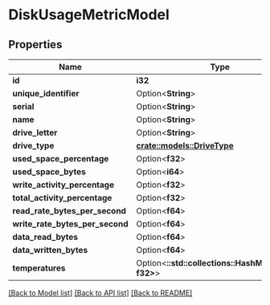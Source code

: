 # DiskUsageMetricModel

## Properties

Name | Type | Description | Notes
------------ | ------------- | ------------- | -------------
**id** | **i32** |  | 
**unique_identifier** | Option<**String**> |  | 
**serial** | Option<**String**> |  | 
**name** | Option<**String**> |  | 
**drive_letter** | Option<**String**> |  | 
**drive_type** | [**crate::models::DriveType**](DriveType.md) |  | 
**used_space_percentage** | Option<**f32**> |  | 
**used_space_bytes** | Option<**i64**> |  | 
**write_activity_percentage** | Option<**f32**> |  | 
**total_activity_percentage** | Option<**f32**> |  | 
**read_rate_bytes_per_second** | Option<**f64**> |  | 
**write_rate_bytes_per_second** | Option<**f64**> |  | 
**data_read_bytes** | Option<**f64**> |  | 
**data_written_bytes** | Option<**f64**> |  | 
**temperatures** | Option<**::std::collections::HashMap<String, f32>**> |  | 

[[Back to Model list]](../README.md#documentation-for-models) [[Back to API list]](../README.md#documentation-for-api-endpoints) [[Back to README]](../README.md)



